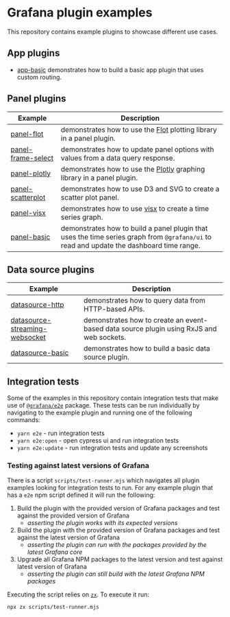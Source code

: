 # Grafana plugin examples

This repository contains example plugins to showcase different use cases.

## App plugins

- [app-basic](examples/app-basic) demonstrates how to build a basic app plugin that uses custom routing.

## Panel plugins

| Example                                           | Description                                                                                                                              |
| ------------------------------------------------- | ---------------------------------------------------------------------------------------------------------------------------------------- |
| [panel-flot](examples/panel-flot)                 | demonstrates how to use the [Flot](http://www.flotcharts.org) plotting library in a panel plugin.                                        |
| [panel-frame-select](examples/panel-frame-select) | demonstrates how to update panel options with values from a data query response.                                                         |
| [panel-plotly](examples/panel-plotly)             | demonstrates how to use the [Plotly](https://plotly.com/javascript/) graphing library in a panel plugin.                                 |
| [panel-scatterplot](examples/panel-scatterplot)   | demonstrates how to use D3 and SVG to create a scatter plot panel.                                                                       |
| [panel-visx](examples/panel-visx)                 | demonstrates how to use [visx](https://github.com/airbnb/visx) to create a time series graph.                                            |
| [panel-basic](examples/panel-basic)               | demonstrates how to build a panel plugin that uses the time series graph from `@grafana/ui` to read and update the dashboard time range. |

## Data source plugins

| Example                                                                   | Description                                                                              |
| ------------------------------------------------------------------------- | ---------------------------------------------------------------------------------------- |
| [datasource-http](examples/datasource-http)                               | demonstrates how to query data from HTTP-based APIs.                                     |
| [datasource-streaming-websocket](examples/datasource-streaming-websocket) | demonstrates how to create an event-based data source plugin using RxJS and web sockets. |
| [datasource-basic](examples/datasource-basic)                             | demonstrates how to build a basic data source plugin.                                    |

## Integration tests

Some of the examples in this repository contain integration tests that make use of [`@grafana/e2e`](https://npmjs.com/package/@grafana/e2e) package. These tests can be run individually by navigating to the example plugin and running one of the following commands:

- `yarn e2e` - run integration tests
- `yarn e2e:open` - open cypress ui and run integration tests
- `yarn e2e:update` - run integration tests and update any screenshots

### Testing against latest versions of Grafana

There is a script `scripts/test-runner.mjs` which navigates all plugin examples looking for integration tests to run. For any example plugin that has a `e2e` npm script defined it will run the following:

1. Build the plugin with the provided version of Grafana packages and test against the provided version of Grafana
   - _asserting the plugin works with its expected versions_
1. Build the plugin with the provided version of Grafana packages and test against the latest version of Grafana
   - _asserting the plugin can run with the packages provided by the latest Grafana core_
1. Upgrade all Grafana NPM packages to the latest version and test against latest version of Grafana
   - _asserting the plugin can still build with the latest Grafana NPM packages_

Executing the script relies on [`zx`](https://github.com/google/zx). To execute it run:

```shell
npx zx scripts/test-runner.mjs
```
